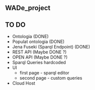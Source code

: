 ## WADe_project


## TO DO

* Ontologia (DONE)
* Populat ontologia (DONE)
* Jena Fuseki (Sparql Endpoint) (DONE)
* REST API (Maybe DONE ?)
* OPEN API (Maybe DONE ?)
* Sparql Queries hardcoded
* UI
  * first page - sparql editor
  * second page - custom queries
* Cloud Host
